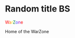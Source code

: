 # Random title BS
<font color="#FF0000">W</font><font color="#FF8000">a</font><font color="#FFFF00">r</font><font color="#007940">Z</font><font color="#4040FF">o</font><font color="#A000C0">n</font><font color="#FF0000">e</font>


Home of the WarZone
